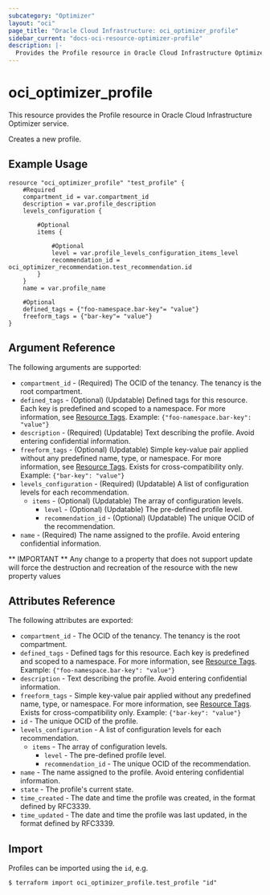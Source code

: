 ```yaml
---
subcategory: "Optimizer"
layout: "oci"
page_title: "Oracle Cloud Infrastructure: oci_optimizer_profile"
sidebar_current: "docs-oci-resource-optimizer-profile"
description: |-
  Provides the Profile resource in Oracle Cloud Infrastructure Optimizer service
---
```


# oci_optimizer_profile
This resource provides the Profile resource in Oracle Cloud Infrastructure Optimizer service.

Creates a new profile.


## Example Usage

```hcl
resource "oci_optimizer_profile" "test_profile" {
	#Required
	compartment_id = var.compartment_id
	description = var.profile_description
	levels_configuration {

		#Optional
		items {

			#Optional
			level = var.profile_levels_configuration_items_level
			recommendation_id = oci_optimizer_recommendation.test_recommendation.id
		}
	}
	name = var.profile_name

	#Optional
	defined_tags = {"foo-namespace.bar-key"= "value"}
	freeform_tags = {"bar-key"= "value"}
}
```

## Argument Reference

The following arguments are supported:

* `compartment_id` - (Required) The OCID of the tenancy. The tenancy is the root compartment.
* `defined_tags` - (Optional) (Updatable) Defined tags for this resource. Each key is predefined and scoped to a namespace. For more information, see [Resource Tags](https://docs.cloud.oracle.com/iaas/Content/General/Concepts/resourcetags.htm).  Example: `{"foo-namespace.bar-key": "value"}` 
* `description` - (Required) (Updatable) Text describing the profile. Avoid entering confidential information.
* `freeform_tags` - (Optional) (Updatable) Simple key-value pair applied without any predefined name, type, or namespace. For more information, see [Resource Tags](https://docs.cloud.oracle.com/iaas/Content/General/Concepts/resourcetags.htm). Exists for cross-compatibility only.  Example: `{"bar-key": "value"}` 
* `levels_configuration` - (Required) (Updatable) A list of configuration levels for each recommendation.
	* `items` - (Optional) (Updatable) The array of configuration levels.
		* `level` - (Optional) (Updatable) The pre-defined profile level.
		* `recommendation_id` - (Optional) (Updatable) The unique OCID of the recommendation.
* `name` - (Required) The name assigned to the profile. Avoid entering confidential information.


** IMPORTANT **
Any change to a property that does not support update will force the destruction and recreation of the resource with the new property values

## Attributes Reference

The following attributes are exported:

* `compartment_id` - The OCID of the tenancy. The tenancy is the root compartment.
* `defined_tags` - Defined tags for this resource. Each key is predefined and scoped to a namespace. For more information, see [Resource Tags](https://docs.cloud.oracle.com/iaas/Content/General/Concepts/resourcetags.htm).  Example: `{"foo-namespace.bar-key": "value"}` 
* `description` - Text describing the profile. Avoid entering confidential information.
* `freeform_tags` - Simple key-value pair applied without any predefined name, type, or namespace. For more information, see [Resource Tags](https://docs.cloud.oracle.com/iaas/Content/General/Concepts/resourcetags.htm). Exists for cross-compatibility only.  Example: `{"bar-key": "value"}` 
* `id` - The unique OCID of the profile.
* `levels_configuration` - A list of configuration levels for each recommendation.
	* `items` - The array of configuration levels.
		* `level` - The pre-defined profile level.
		* `recommendation_id` - The unique OCID of the recommendation.
* `name` - The name assigned to the profile. Avoid entering confidential information.
* `state` - The profile's current state.
* `time_created` - The date and time the profile was created, in the format defined by RFC3339.
* `time_updated` - The date and time the profile was last updated, in the format defined by RFC3339.

## Import

Profiles can be imported using the `id`, e.g.

```
$ terraform import oci_optimizer_profile.test_profile "id"
```

